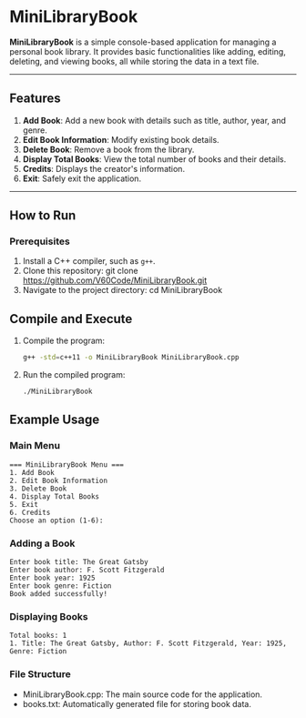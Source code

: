 # MiniLibraryBook

**MiniLibraryBook** is a simple console-based application for managing a personal book library. It provides basic functionalities like adding, editing, deleting, and viewing books, all while storing the data in a text file.

---

## Features

1. **Add Book**: Add a new book with details such as title, author, year, and genre.
2. **Edit Book Information**: Modify existing book details.
3. **Delete Book**: Remove a book from the library.
4. **Display Total Books**: View the total number of books and their details.
5. **Credits**: Displays the creator's information.
6. **Exit**: Safely exit the application.

---

## How to Run

### Prerequisites
1. Install a C++ compiler, such as `g++`.
2. Clone this repository:
   git clone https://github.com/V60Code/MiniLibraryBook.git
3. Navigate to the project directory:
    cd MiniLibraryBook

## Compile and Execute
1. Compile the program:
    ```bash
    g++ -std=c++11 -o MiniLibraryBook MiniLibraryBook.cpp
    
2. Run the compiled program:
    ```bash
    ./MiniLibraryBook

## Example Usage

### Main Menu
    === MiniLibraryBook Menu ===
    1. Add Book
    2. Edit Book Information
    3. Delete Book
    4. Display Total Books
    5. Exit
    6. Credits
    Choose an option (1-6): 

### Adding a Book
    Enter book title: The Great Gatsby
    Enter book author: F. Scott Fitzgerald
    Enter book year: 1925
    Enter book genre: Fiction
    Book added successfully!

### Displaying Books
    Total books: 1
    1. Title: The Great Gatsby, Author: F. Scott Fitzgerald, Year: 1925, Genre: Fiction

### File Structure
- MiniLibraryBook.cpp: The main source code for the application.
- books.txt: Automatically generated file for storing book data.
